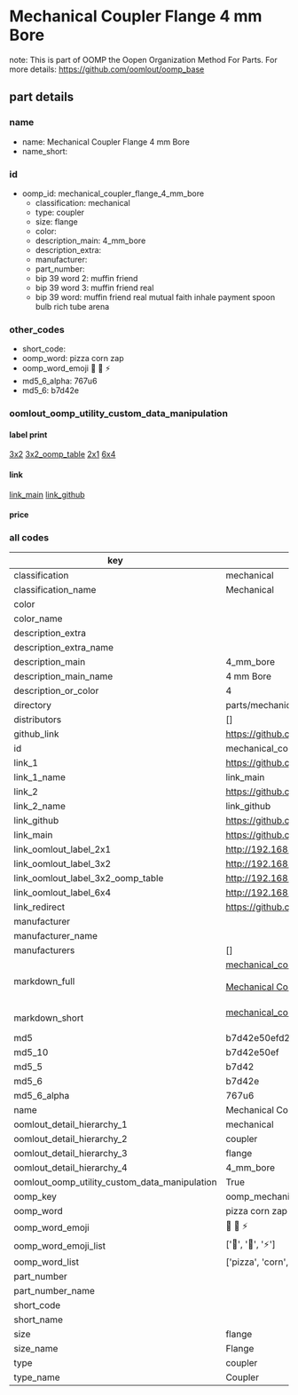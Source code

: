 # Mechanical Coupler Flange 4 mm Bore  

note: This is part of OOMP the Oopen Organization Method For Parts. For more details: https://github.com/oomlout/oomp_base

##  part details
  







### name
* name: Mechanical Coupler Flange 4 mm Bore
* name_short: 
### id
* oomp_id: mechanical_coupler_flange_4_mm_bore
  * classification: mechanical
  * type: coupler
  * size: flange
  * color: 
  * description_main: 4_mm_bore
  * description_extra: 
  * manufacturer: 
  * part_number: 
  * bip 39 word 2: muffin friend
  * bip 39 word 3: muffin friend real
  * bip 39 word: muffin friend real mutual faith inhale payment spoon bulb rich tube arena

### other_codes
* short_code: 
* oomp_word: pizza corn zap
* oomp_word_emoji :pizza: :corn: :zap:
* md5_6_alpha: 767u6
* md5_6: b7d42e






### oomlout_oomp_utility_custom_data_manipulation
#### label print
[3x2](http://192.168.1.245:1112/?label=oomp%20767u6)
[3x2_oomp_table](http://192.168.1.108:1112/?label=oomp%20767u6)
[2x1](http://192.168.1.242:1112/?label=oomp%20767u6)
[6x4](http://192.168.1.55:1112/?label=oomp%20767u6)    

#### link

[link_main](https://github.com/oomlout/oomlout_oomp_version_1_messy/tree/main/parts/mechanical_coupler_flange_4_mm_bore) [link_github](https://github.com/oomlout/oomlout_oomp_version_1_messy/tree/main/parts/mechanical_coupler_flange_4_mm_bore)                             

#### price







### all codes 
| key | value |  
| --- | --- |  
| classification | mechanical |  
| classification_name | Mechanical |  
| color |  |  
| color_name |  |  
| description_extra |  |  
| description_extra_name |  |  
| description_main | 4_mm_bore |  
| description_main_name | 4 mm Bore |  
| description_or_color | 4 |  
| directory | parts/mechanical_coupler_flange_4_mm_bore |  
| distributors | [] |  
| github_link | https://github.com/oomlout/oomlout_oomp_part_src/tree/main/parts/mechanical_coupler_flange_4_mm_bore |  
| id | mechanical_coupler_flange_4_mm_bore |  
| link_1 | https://github.com/oomlout/oomlout_oomp_version_1_messy/tree/main/parts/mechanical_coupler_flange_4_mm_bore |  
| link_1_name | link_main |  
| link_2 | https://github.com/oomlout/oomlout_oomp_version_1_messy/tree/main/parts/mechanical_coupler_flange_4_mm_bore |  
| link_2_name | link_github |  
| link_github | https://github.com/oomlout/oomlout_oomp_version_1_messy/tree/main/parts/mechanical_coupler_flange_4_mm_bore |  
| link_main | https://github.com/oomlout/oomlout_oomp_version_1_messy/tree/main/parts/mechanical_coupler_flange_4_mm_bore |  
| link_oomlout_label_2x1 | http://192.168.1.242:1112/?label=oomp%20767u6 |  
| link_oomlout_label_3x2 | http://192.168.1.245:1112/?label=oomp%20767u6 |  
| link_oomlout_label_3x2_oomp_table | http://192.168.1.108:1112/?label=oomp%20767u6 |  
| link_oomlout_label_6x4 | http://192.168.1.55:1112/?label=oomp%20767u6 |  
| link_redirect | https://github.com/oomlout/oomlout_oomp_version_1_messy/tree/main/parts/mechanical_coupler_flange_4_mm_bore |  
| manufacturer |  |  
| manufacturer_name |  |  
| manufacturers | [] |  
| markdown_full | [mechanical_coupler_flange_4_mm_bore](none)<br>[](none)<br>[Mechanical Coupler Flange 4 Mm Bore](none)<br><br> |  
| markdown_short | [mechanical_coupler_flange_4_mm_bore](none)<br><br> |  
| md5 | b7d42e50efd29435cea9092365d73c89 |  
| md5_10 | b7d42e50ef |  
| md5_5 | b7d42 |  
| md5_6 | b7d42e |  
| md5_6_alpha | 767u6 |  
| name | Mechanical Coupler Flange 4 mm Bore |  
| oomlout_detail_hierarchy_1 | mechanical |  
| oomlout_detail_hierarchy_2 | coupler |  
| oomlout_detail_hierarchy_3 | flange |  
| oomlout_detail_hierarchy_4 | 4_mm_bore |  
| oomlout_oomp_utility_custom_data_manipulation | True |  
| oomp_key | oomp_mechanical_coupler_flange_4_mm_bore |  
| oomp_word | pizza corn zap |  
| oomp_word_emoji | :pizza: :corn: :zap: |  
| oomp_word_emoji_list | [':pizza:', ':corn:', ':zap:'] |  
| oomp_word_list | ['pizza', 'corn', 'zap'] |  
| part_number |  |  
| part_number_name |  |  
| short_code |  |  
| short_name |  |  
| size | flange |  
| size_name | Flange |  
| type | coupler |  
| type_name | Coupler |  
